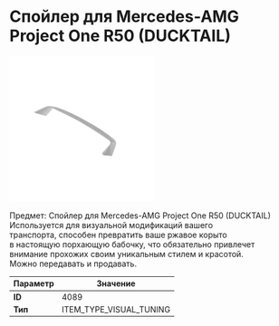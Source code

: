 # Спойлер для Mercedes-AMG Project One R50 (DUCKTAIL)

![Item Image](../img/4089.webp?raw=true)

Предмет: Спойлер для Mercedes-AMG Project One R50 (DUCKTAIL)<br>Используется для визуальной модификаций вашего<br>транспорта, способен превратить ваше ржавое корыто<br>в настоящую порхающую бабочку, что обязательно привлечет<br>внимание прохожих своим уникальным стилем и красотой.<br>Можно передавать и продавать.


| Параметр | Значение |
|----------|----------|
| **ID** | 4089 |
| **Тип** | ITEM_TYPE_VISUAL_TUNING |

